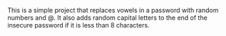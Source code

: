 This is a simple project that replaces vowels in a password with random numbers and @. It also adds random capital letters to the end of the insecure password if it is less than 8 characters.